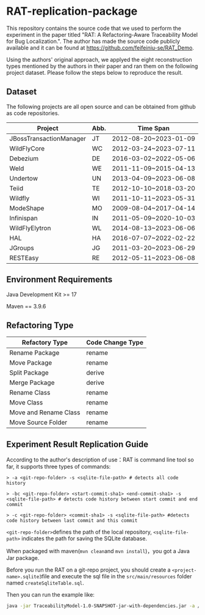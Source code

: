 # RAT-replication-package

This repository contains the source code that we used to perform the experiment in the paper titled "RAT: A Refactoring-Aware Traceability Model for Bug Localization.". The author has made the source code publicly available and it can be found at <https://github.com/feifeiniu-se/RAT_Demo>.

Using the authors' original approach, we applyed the eight reconstruction types mentioned by the authors in their paper and ran them on the following project dataset. Please follow the steps below to reproduce the result.

## Dataset

The following projects are all open source and can be obtained from github as code repositories.

| Project                 | Abb. | Time Span             |
| ----------------------- | ---- | --------------------- |
| JBossTransactionManager | JT   | 2012-08-20~2023-01-09 |
| WildFlyCore             | WC   | 2012-03-24~2023-07-11 |
| Debezium                | DE   | 2016-03-02~2022-05-06 |
| Weld                    | WE   | 2011-11-09~2015-04-13 |
| Undertow                | UN   | 2013-04-09~2023-06-08 |
| Teiid                   | TE   | 2012-10-10~2018-03-20 |
| Wildfly                 | WI   | 2011-10-11~2023-05-31 |
| ModeShape               | MO   | 2009-08-04~2017-04-14 |
| Infinispan              | IN   | 2011-05-09~2020-10-03 |
| WildFlyElytron          | WL   | 2014-08-13~2023-06-06 |
| HAL                     | HA   | 2016-07-07~2022-02-22 |
| JGroups                 | JG   | 2011-03-20~2023-06-29 |
| RESTEasy                | RE   | 2012-05-11~2023-06-08 |

## Environment Requirements

Java Development Kit >= 17

Maven == 3.9.6

## Refactoring Type

| Refactory Type        | Code Change Type |
| --------------------- | ---------------- |
| Rename Package        | rename           |
| Move Package          | rename           |
| Split Package         | derive           |
| Merge Package         | derive           |
| Rename Class          | rename           |
| Move Class            | rename           |
| Move and Rename Class | rename           |
| Move Source Folder    | rename           |

## Experiment Result Replication Guide

According to the author's description of use：RAT is command line tool so far, it supports three types of commands:

```
> -a <git-repo-folder> -s <sqlite-file-path> # detects all code history

> -bc <git-repo-folder> <start-commit-sha1> <end-commit-sha1> -s <sqlite-file-path> # detects code history between start commit and end commit

> -c <git-repo-folder> <commit-sha1> -s <sqlite-file-path> #detects code history between last commit and this commit

```

`<git-repo-folder>`defines the path of the local repository, `<sqlite-file-path>` indicates the path for saving the SQLite database.

When packaged with maven(`mvn clean`and `mvn install`)，you got a Java Jar package.

Before you run the RAT on a git-repo project, you should create a `<project-name>.sqlite3`file and execute the sql file in the `src/main/resources` folder named `createSqliteTable.sql`.

Then you can run the example like:

```sh
java -jar TraceabilityModel-1.0-SNAPSHOT-jar-with-dependencies.jar -a /wildfly -s /wildfly.sqlite3

```


